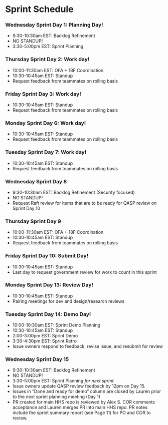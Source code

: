 # Sprint Schedule

### Wednesday Sprint Day 1: Planning Day!
- 9:30-10:30am EST: Backlog Refinement 
- NO STANDUP!
- 3:30-5:00pm EST: Sprint Planning  

### Thursday Sprint Day 2: Work day!   
- 10:00-11:30am EST: OFA + 18F Coordination
- 10:30-10:45am EST: Standup
- Request feedback from teammates on rolling basis

### Friday Sprint Day 3: Work day!   
- 10:30-10:45am EST: Standup
- Request feedback from teammates on rolling basis 

### Monday Sprint Day 6: Work day!  
- 10:30-10:45am EST: Standup
- Request feedback from teammates on rolling basis 

### Tuesday Sprint Day 7: Work day!  
- 10:30-10:45am EST: Standup
- Request feedback from teammates on rolling basis 

### Wednesday Sprint Day 8 
- 9:30-10:30am EST: Backlog Refinement (Security focused)
- NO STANDUP!
- Request Raft review for items that are to be ready for QASP review on Sprint Day 10    

### Thursday Sprint Day 9  
- 10:00-11:30am EST: OFA + 18F Coordination
- 10:30-10:45am EST: Standup
- Request feedback from teammates on rolling basis 

### Friday Sprint Day 10: Submit Day!
- 10:30-10:45am EST: Standup
- Last day to request government review for work to count in this sprint 

### Monday Sprint Day 13: Review Day!
- 10:30-10:45am EST: Standup
- Pairing meetings for dev and design/research reviews  
 
### Tuesday Sprint Day 14: Demo Day!
- 10:00-10:30am EST: Sprint Demo Planning  
- 10:30-10:45am EST: Standup
- 2:00-3:00pm EST: Sprint Demo 
- 3:30-4:30pm EST: Sprint Retro  
- Issue owners respond to feedback, revise issue, and resubmit for review 

### Wednesday Sprint Day 15 
- 9:30-10:30am EST: Backlog Refinement 
- NO STANDUP!
- 3:30-5:00pm EST: Sprint Planning _for next sprint_
- Issue owners update QASP review feedback by 12pm on Day 15.   
- Issues in “Done and ready for demo” column are closed by Lauren prior to the next sprint planning meeting (Day 1) 
- PR created for main HHS repo is reviewed by Alex S. COR comments acceptance and Lauren merges PR into main HHS repo. PR notes include the sprint summary report (see Page 11) for PO and COR to review.  
